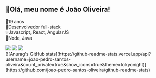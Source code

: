 ## 👋Olá, meu nome é João Oliveira!

🎂19 anos 
<br>
🤖Desenvolvedor full-stack
<br>
💡Javascript, React, AngularJS
<br>
🚀Node, Java
<div> 
  <a href="https://www.instagram.com/joao.oliveirasz/" target="_blank"><img src="https://img.shields.io/badge/-Instagram-%23E4405F?style=for-the-badge&logo=instagram&logoColor=pink" target="_blank"></a>
  <a href = "mailto:joaopedro.santosoliveira2003@gmail.com"><img src="https://img.shields.io/badge/-Gmail-%23333?style=for-the-badge&logo=gmail&logoColor=white" target="_blank"></a>
  <a href="https://www.linkedin.com/in/joao-pedro-santos-oliveira/" target="_blank"><img src="https://img.shields.io/badge/-LinkedIn-%230077B5?style=for-the-badge&logo=linkedin&logoColor=white" target="_blank"></a> 
  
</div>
  [![Anurag's GitHub stats](https://github-readme-stats.vercel.app/api?username=joao-pedro-santos-oliveira&count_private=true&show_icons=true&theme=tokyonight)](https://github.com/joao-pedro-santos-oliveira/github-readme-stats)

